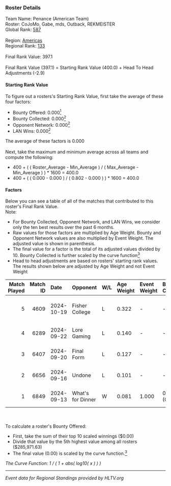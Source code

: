 ### Roster Details<br />
Team Name: Penance (American Team)<br />
Roster: CoJoMo, Gabe, mds, Outback, REKMEISTER<br />
Global Rank: [587](../../standings_global_2025_02_28.md)<br />
<br />
Region: [Americas]( ../../standings_americas_2025_02_28.md)<br />
Regional Rank: [133]( ../../standings_americas_2025_02_28.md)<br />
<br />
Final Rank Value:  397.1<br />
<br />
Final Rank Value (397.1) = Starting Rank Value (400.0) + Head To Head Adjustments (-2.9)<br />

#### Starting Rank Value<br />
To figure out a rosters's Starting Rank Value, first take the average of these four factors:<br />
- Bounty Offered: 0.000[<sup>1</sup>](#table2)
- Bounty Collected: 0.000[<sup>2</sup>](#table1)
- Opponent Network: 0.000[<sup>2</sup>](#table1)
- LAN Wins: 0.000[<sup>2</sup>](#table1)

The average of these factors is 0.000<br />
<br />
Next, take the maximum and minimum average across all teams and compute the following:<br />
- 400 + ( ( Roster_Average - Min_Average ) / ( Max_Average - Min_Average ) ) * 1600 = 400.0
- 400 + ( ( 0.000 - 0.000 ) / ( 0.802 - 0.000 ) ) * 1600 = 400.0


#### Factors<br />
Below you can see a table of all of the matches that contributed to this roster's Final Rank Value.<br />
Note:<br />

- For Bounty Collected, Opponent Network, and LAN Wins, we consider only the ten best results over the past 6 months.
- Raw values for those factors are multiplied by Age Weight. Bounty and Opponent Network values are also multiplied by Event Weight. The adjusted value is shown in parenthesis.
- The final value for a factor is the total of its adjusted values divided by 10. Bounty Collected is further scaled by the curve function[<sup>3</sup>](#curveFunction)
- Head to head adjustments are based on rosters' starting rank values. The results shown below are adjusted by Age Weight and not Event Weight
<span id="table1"></span><br />


| Match Played | Match ID | Date       | Opponent          | W/L | Age Weight | Event Weight | Bounty Collected | Opponent Network | LAN Wins  | H2H Adj. | Roster                                 |
| -: | -: | :- | :- | :- | :- | :- | :- | :- | :- | -: | :- |
|            5 |     4609 | 2024-10-19 | Fisher College    | L   | 0.322      | -            | -                | -                | -         |    -0.90 | CoJoMo, Gabe, mds, Outback, REKMEISTER |
|            4 |     6289 | 2024-09-22 | Lore Gaming       | L   | 0.140      | -            | -                | -                | -         |    -2.19 | CoJoMo, Gabe, Louie, mds, shutout      |
|            3 |     6407 | 2024-09-20 | Final Form        | L   | 0.127      | -            | -                | -                | -         |    -0.88 | CoJoMo, Gabe, Louie, mds, shutout      |
|            2 |     6656 | 2024-09-16 | Undone            | L   | 0.101      | -            | -                | -                | -         |    -0.21 | CoJoMo, Gabe, Louie, mds, shutout      |
|            1 |     6849 | 2024-09-13 | What's for Dinner | W   | 0.081      | 1.000        | 0.000 (0.000)    | 0.000 (0.000)    | 0 (0.000) |     1.28 | CoJoMo, Gabe, Louie, mds, shutout      |

<br />
<span id="table2"></span><br />
To calculate a roster's Bounty Offered:<br />

- First, take the sum of their top 10 scaled winnings ($0.00)
- Divide that value by the 5th highest value among all rosters ($285,971.63)
- The final value (0.00) is scaled by the curve function.[<sup>3</sup>](#curveFunction)

<span id="curveFunction"></span>_The Curve Function: 1 / ( 1 + abs( log10( x ) ) )_<br />

---
_Event data for Regional Standings provided by HLTV.org_<br />
